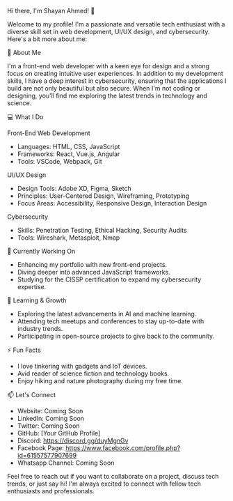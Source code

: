 Hi there, I'm Shayan Ahmed! 👋

Welcome to my profile! I'm a passionate and versatile tech enthusiast with a diverse skill set in web development, UI/UX design, and cybersecurity. 
Here's a bit more about me:

🌟 About Me

I'm a front-end web developer with a keen eye for design and a strong focus on creating intuitive user experiences. In addition to my development skills,
I have a deep interest in cybersecurity, ensuring that the applications I build are not only beautiful but also secure. When I'm not coding or designing,
you'll find me exploring the latest trends in technology and science.

💻 What I Do

Front-End Web Development
- Languages: HTML, CSS, JavaScript
- Frameworks: React, Vue.js, Angular
- Tools: VSCode, Webpack, Git

UI/UX Design
- Design Tools: Adobe XD, Figma, Sketch
- Principles: User-Centered Design, Wireframing, Prototyping
- Focus Areas: Accessibility, Responsive Design, Interaction Design

Cybersecurity
- Skills: Penetration Testing, Ethical Hacking, Security Audits
- Tools: Wireshark, Metasploit, Nmap

🔭 Currently Working On
- Enhancing my portfolio with new front-end projects.
- Diving deeper into advanced JavaScript frameworks.
- Studying for the CISSP certification to expand my cybersecurity expertise.

🌱 Learning & Growth
- Exploring the latest advancements in AI and machine learning.
- Attending tech meetups and conferences to stay up-to-date with industry trends.
- Participating in open-source projects to give back to the community.

⚡ Fun Facts
- I love tinkering with gadgets and IoT devices.
- Avid reader of science fiction and technology books.
- Enjoy hiking and nature photography during my free time.

📫 Let's Connect
- Website: Coming Soon
- LinkedIn: Coming Soon
- Twitter: Coming Soon
- GitHub: [Your GitHub Profile]
- Discord: https://discord.gg/duyMgnGv
- Facebook Page: https://www.facebook.com/profile.php?id=61557577907699
- Whatsapp Channel: Coming Soon

Feel free to reach out if you want to collaborate on a project, discuss tech trends, or just say hi! I'm always excited to connect with fellow tech enthusiasts and 
professionals.
